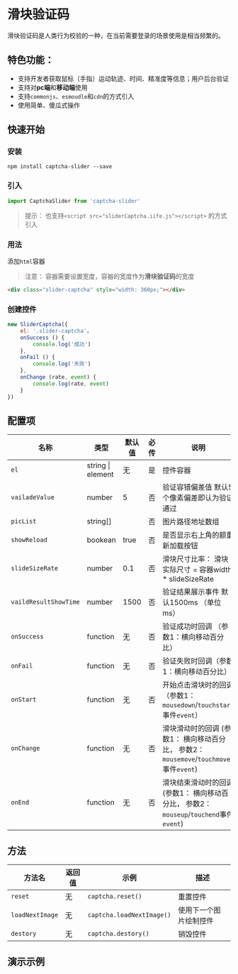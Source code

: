 # 滑块验证码

滑块验证码是人类行为校验的一种，在当前需要登录的场景使用是相当频繁的。

## 特色功能：

* 支持开发者获取鼠标（手指）运动轨迹、时间、精准度等信息；用户后台验证
* 支持对**pc端**和**移动端**使用
* 支持`commonjs`、`esmoudle`和`cdn`的方式引入
* 使用简单、傻瓜式操作

## 快速开始

### 安装

```shell	
npm install captcha-slider --save
```

### 引入

```js
import CaptchaSlider from 'captcha-slider'

```
> 提示： 也支持`<script src="sliderCaptcha.iife.js"></script>` 的方式引入


### 用法

添加`html`容器

> 注意： 容器需要设置宽度，容器的宽度作为**滑块验证码**的宽度

```html
<div class="slider-captcha" style="width: 360px;"></div>
```

### 创建控件

```js
new SliderCaptcha({
    el: '.slider-captcha'，
    onSuccess () {
        console.log('成功')
    },
    onFail () {
        console.log('失败')
    },
    onChange (rate, event) {
        console.log(rate, event)
    }
})
```



## 配置项

| 名称                | 类型              | 默认值 | 必传 | 说明                                                         |
| ------------------- | ----------------- | ------ | ---- | ------------------------------------------------------------ |
| `el`                | string \| element | 无     | 是   | 控件容器                                                     |
| `vailadeValue`        | number            | 5      | 否   | 验证容错偏差值 默认5个像素偏差即认为验证通过                 |
| `picList`             | string[]          |        | 否   | 图片路径地址数组                                             |
| `showReload`          | bookean           | true   | 否   | 是否显示右上角的额重新加载按钮                               |
| `slideSizeRate`       | number            | 0.1    | 否   | 滑块尺寸比率： 滑块实际尺寸 = 容器width * slideSizeRate      |
| `vaildResultShowTime` | number            | 1500   | 否   | 验证结果展示事件 默认1500ms （单位ms）                       |
| `onSuccess`           | function          | 无     | 否   | 验证成功时回调 （参数1：横向移动百分比）                     |
| `onFail`              | function          | 无     | 否   | 验证失败时回调（参数1：横向移动百分比）                      |
| `onStart`             | function          | 无     | 否   | 开始点击滑块时的回调（参数1：`mousedown`/`touchstart`事件`event`） |
| `onChange`            | function          | 无     | 否   | 滑块滑动时的回调 (参数1： 横向移动百分比， 参数2：`mousemove`/`touchmove`事件`event`) |
| `onEnd`               | function          | 无     | 否   | 滑块结束滑动时的回调 (参数1： 横向移动百分比， 参数2：`mouseup`/`touchend`事件`event`) |

## 方法

| 方法名        | 返回值 | 示例                    | 描述                   |
| ------------- | ------ | ----------------------- | ---------------------- |
| `reset`         | 无     | `captcha.reset()`         | 重置控件               |
| `loadNextImage` | 无     | `captcha.loadNextImage()` | 使用下一个图片绘制控件 |
| `destory`       | 无     | `captcha.destory()`       | 销毁控件               |

## 演示示例

